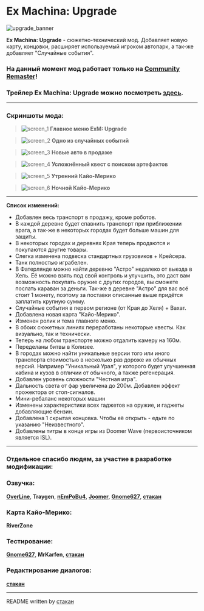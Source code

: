 # Ex Machina: Upgrade

![upgrade_banner](https://github.com/ksh1vn/Upgrade_README_preview/assets/60093741/7cae41ea-4264-4e07-b523-9d088e1cd31b)

**Ex Machina: Upgrade** - сюжетно-технический мод. Добавляет новую карту, концовки, расширяет используемый игроком автопарк, а так-же добавляет "Случайные события".

### На данный момент мод работает только на [Community Remaster](https://github.com/DeusExMachinaTeam/EM-CommunityPatch)!

### Трейлер **Ex Machina: Upgrade** можно посмотреть **[здесь](https://youtu.be/hKthXKB6Ysg)**.

-----------------------------------------------------------------------------------------------

### Скриншоты мода:

> ![screen_1](https://github.com/ksh1vn/Upgrade_README_preview/assets/60093741/984c0c3d-34bd-48da-ba8b-efe06139074a)
**Главное меню ExM: Upgrade**

> ![screen_2](https://github.com/ksh1vn/Upgrade_README_preview/assets/60093741/998a4bdc-dc62-4ba0-869e-c85cfe232f98)
**Одно из случайных событий**

> ![screen_3](https://github.com/ksh1vn/Upgrade_README_preview/assets/60093741/0896b9bd-268a-44f1-9781-d44d430d199a)
**Новые авто в продаже**

> ![screen_4](https://github.com/ksh1vn/Upgrade_README_preview/assets/60093741/d0b3275e-fe24-4d91-8d00-65eea701bfb4)
**Усложнённый квест с поиском артефактов**

> ![screen_5](https://github.com/ksh1vn/Upgrade_README_preview/assets/60093741/a3adb91b-817b-4a07-a04a-11fe22ece109)
**Утренний Кайо-Мерико**

> ![screen_6](https://github.com/ksh1vn/Upgrade_README_preview/assets/60093741/cedf7634-470d-47e5-8f7c-45e89edaa0c8)
**Ночной Кайо-Мерико**

-----------------------------------------------------------------------------------------------

**Список изменений:**

- Добавлен весь транспорт в продажу, кроме роботов.
- В каждой деревне будет спавнить транспорт при приближении врага, а так-же в некоторых городах будет больше машин для защиты.
- В некоторых городах и деревнях Края теперь продаются и покупаются другие товары.
- Слегка изменена подвеска стандартных грузовиков + Крейсера.
- Танк полностью играбелен.
- В Фатерлянде можно найти деревню "Астро" недалеко от выезда в Хель. Её можно взять под свой контроль и улучшить, это даст вам возможность покупать оружие с других городов, вы сможете послать караван за деньги. Так-же в деревне "Астро" для вас всё стоит 1 монету, поэтому за поставки описанные выше придётся заплатить крупную сумму.
- Случайные события в первом регионе (от Края до Хеля) + Вахат.
- Добавлена новая карта "Кайо-Мерико".
- Изменен ролик и тема главного меню.
- В обоих сюжетных линиях переработаны некоторые квесты. Как визуально, так и технически.
- Теперь на любом транспорте можно отдалить камеру на 160м.
- Переделаны битвы в Колизее.
- В городах можно найти уникальные версии того или иного транспорта стоимостью в несколько раз дороже их обычных версий. Например "Уникальный Урал", у которого будет улучшенная кабина и кузов в отличии от обычного, а также регенерация.
- Добавлен уровень сложности "Честная игра".
- Дальность света от фар увеличена до 200м. Добавлен эффект прожектора от стоп-сигналов.
- Мини-ребаланс некоторых машин
- Изменены характеристики всех гаджетов на оружие, и гаджеты добавляющие бензин.
- Добавлена 1 скрытая концовка. Чтобы её открыть - едьте по указанию "Неизвестного".
- Добавлены титры в конце игры из Doomer Wave (первоисточником является ISL).

-----------------------------------------------------------------------------------------------

### Отдельное спасибо людям, за участие в разработке модификации: 

### Озвучка:

**[OverLine](https://github.com/lineisover)**, **Traygen**, **[__nEmPoBu4__](https://github.com/lyokhatankist)**, **[Joomer](https://github.com/JoomerOffical)**, **[Gnome627](https://github.com/Gnome627)**, **[стакан](https://github.com/ksh1vn)**

### Карта Кайо-Мерико:
**RiverZone**

### Тестирование:
**[Gnome627](https://github.com/Gnome627)**, **MrKarfen**, **[стакан](https://github.com/ksh1vn)**

### Редактирование диалогов:

**[стакан](https://github.com/ksh1vn)**

-----------------------------------------------------------------------------------------------

README written by [стакан](https://github.com/ksh1vn)
